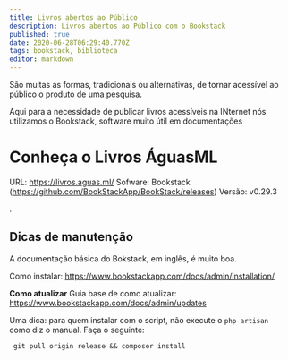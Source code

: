 ```yaml
---
title: Livros abertos ao Público
description: Livros abertos ao Público com o Bookstack
published: true
date: 2020-06-28T06:29:40.770Z
tags: bookstack, biblioteca
editor: markdown
---
```


São muitas as formas, tradicionais ou alternativas, de tornar acessível ao público o produto de uma pesquisa.

Aqui para a necessidade de publicar livros acessíveis na INternet nós utilizamos o Bookstack, software muito útil em documentações

# Conheça o Livros ÁguasML
URL: https://livros.aguas.ml/
Sofware: Bookstack (https://github.com/BookStackApp/BookStack/releases)
Versão: v0.29.3

.
## Dicas de manutenção
A documentação básica do Bokstack, em inglês, é muito boa.

Como instalar: https://www.bookstackapp.com/docs/admin/installation/

**Como atualizar**
Guia base de como atualizar: https://www.bookstackapp.com/docs/admin/updates

Uma dica: para quem instalar com o script, não execute o `php artisan` como diz o manual. Faça o seguinte:
```
 git pull origin release && composer install
```